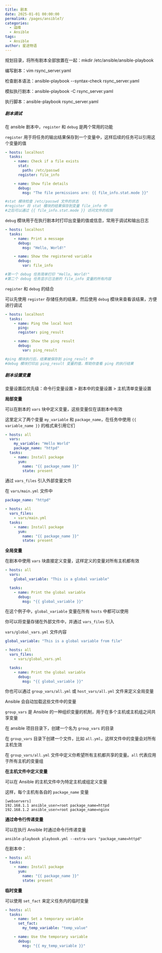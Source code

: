 ```yaml
---
title: 剧本
date: 2025-01-01 00:00:00
permalink: /pages/ansible7/
categories:
  - 运维
  - Ansible
tags:
  - Ansible
author: 星途物语
---
```

规划目录，将所有剧本全部放置在一起：mkdir /etc/ansible/ansible-playbook

编写剧本：vim rsync_server.yaml

检查剧本语法：ansible-playbook --syntax-check rsync_server.yaml

模拟执行剧本：ansible-playbook -C rsync_server.yaml

执行脚本：ansible-playbook rsync_server.yaml



##### 剧本调试

在 ansible 剧本中，`register` 和 `debug` 是两个常用的功能

`register` 用于将任务的输出结果保存到一个变量中，这样后续的任务可以引用这个变量的值

```yaml
- hosts: localhost
  tasks:
    - name: Check if a file exists
      stat:
        path: /etc/passwd
      register: file_info

    - name: Show file details
      debug:
        msg: "The file permissions are: {{ file_info.stat.mode }}"

#stat 模块检查 /etc/passwd 文件的状态
#register 将 stat 模块的结果保存到变量 file_info 中
#之后可以通过 {{ file_info.stat.mode }} 访问文件的权限
```

`debug` 模块用于在执行剧本时打印出变量的值或信息，常用于调试和输出日志

```yaml
- hosts: localhost
  tasks:
    - name: Print a message
      debug:
        msg: "Hello, World!"

    - name: Show the registered variable
      debug:
        var: file_info

#第一个 debug 任务简单打印 "Hello, World!"
#第二个 debug 任务显示已注册的 file_info 变量的所有内容
```

`register` 和 `debug` 的结合

可以先使用 `register` 存储任务的结果，然后使用 `debug` 模块来查看该结果，方便进行调试

```yaml
- hosts: localhost
  tasks:
    - name: Ping the local host
      ping:
      register: ping_result

    - name: Show the ping result
      debug:
        var: ping_result

#ping 模块执行后，结果被保存到 ping_result 中
#debug 模块打印出 ping_result 变量的值，帮助你查看 ping 的执行结果
```



##### 剧本设置变量

变量设置后优先级：命令行变量设置 > 剧本中的变量设置 > 主机清单变量设置

**局部变量**

可以在剧本的 `vars` 块中定义变量，这些变量仅在该剧本中有效

这里定义了两个变量 `my_variable` 和 `package_name`，在任务中使用 `{{ variable_name }}` 的格式来引用它们

```yaml
- hosts: all
  vars:
    my_variable: "Hello World"
    package_name: "httpd"
  tasks:
    - name: Install package
      yum:
        name: "{{ package_name }}"
        state: present
```

通过 `vars_files` 引入外部变量文件

在 `vars/main.yml` 文件中

```yml
package_name: "httpd"
```

```yaml
- hosts: all
  vars_files:
    - vars/main.yml
  tasks:
    - name: Install package
      yum:
        name: "{{ package_name }}"
        state: present
```

**全局变量**

在剧本中使用 `vars` 块直接定义变量，这样定义的变量对所有主机都有效

```yaml
- hosts: all
  vars:
    global_variable: "This is a global variable"

  tasks:
    - name: Print the global variable
      debug:
        msg: "{{ global_variable }}"
```

在这个例子中，`global_variable` 变量在所有 `hosts` 中都可以使用

你可以将变量存储在外部文件中，并通过 `vars_files` 引入

`vars/global_vars.yml` 文件内容

```yaml
global_variable: "This is a global variable from file"
```

```yaml
- hosts: all
  vars_files:
    - vars/global_vars.yml

  tasks:
    - name: Print the global variable
      debug:
        msg: "{{ global_variable }}"
```

你也可以通过 `group_vars/all.yml` 或 `host_vars/all.yml` 文件来定义全局变量

Ansible 会自动加载这些文件中的变量

`group_vars` 是 Ansible 的一种组织变量的机制，用于在多个主机或主机组之间共享变量

在 ansible 项目目录下，创建一个名为 `group_vars` 的目录

在 `group_vars` 目录下创建一个文件，比如 `all.yml`，这样文件中的变量会对所有主机生效

在 `group_vars/all.yml` 文件中定义你希望所有主机都共享的变量。`all` 代表应用于所有主机的变量组

**在主机文件中定义变量**

可以在 Ansible 的主机文件中为特定主机或组定义变量

这样，每个主机有各自的 `package_name` 变量

```
[webservers]
192.168.1.1 ansible_user=root package_name=httpd
192.168.1.2 ansible_user=root package_name=nginx
```

**通过命令行传递变量**

可以在执行 Ansible 时通过命令行传递变量

```shell
ansible-playbook playbook.yml --extra-vars "package_name=httpd"
```

在剧本中：

```yaml
- hosts: all
  tasks:
    - name: Install package
      yum:
        name: "{{ package_name }}"
        state: present
```

**临时变量**

可以使用 `set_fact` 来定义任务内的临时变量

```yaml
- hosts: all
  tasks:
    - name: Set a temporary variable
      set_fact:
        my_temp_variable: "temp_value"

    - name: Use the temporary variable
      debug:
        msg: "{{ my_temp_variable }}"
```